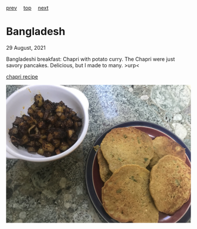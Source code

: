 [prev](bahrain.md)&emsp;
[top](../index.md)&emsp;
[next](barbados.md)
# Bangladesh
29 August, 2021


Bangladeshi breakfast: Chapri with potato curry. The Chapri were just savory pancakes. Delicious, but I made to many. >urp<

[chapri recipe](https://withaspin.com/2013/03/21/chapri-bangladeshi-savory-pancake)

![bangladeshi breakfast](images/bangladesh.jpeg)